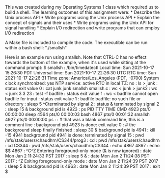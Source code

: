This was created during my Operating Systems 1 class which required us to build a shell.
  The learning outcomes of this assignment were:
    * Describe the Unix process API
    * Write programs using the Unix process API
    * Explain the concept of signals and their uses
    * Write programs using the Unix API for signal handling 
    * Explain I/O redirection and write programs that can employ I/O redirection

A Make file is included to compile the code.
The executible can be run within a bash shell: "./smallsh"

Here is an example run using smallsh. Note that CTRL-C has no effect towards the bottom of the example, when it's used while sitting at the command prompt:
    $ smallsh
    : /bin/timedatectl
                   Local time: Sun 2021-10-17 15:26:30 PDT
               Universal time: Sun 2021-10-17 22:26:30 UTC
                     RTC time: Sun 2021-10-17 22:26:31
                    Time zone: America/Los_Angeles (PDT, -0700)
    System clock synchronized: yes
                  NTP service: active
              RTC in local TZ: no
    : ls > junk
    : status
    exit value 0
    : cat junk
    junk
    smallsh
    smallsh.c
    : wc < junk > junk2
    : wc < junk
           3       3      23
    : test -f badfile
    : status
    exit value 1
    : wc < badfile
    cannot open badfile for input
    : status
    exit value 1
    : badfile
    badfile: no such file or directory
    : sleep 5
    ^Cterminated by signal 2
    : status &
    terminated by signal 2
    : sleep 15 &
    background pid is 4923
    : ps
      PID TTY          TIME CMD
     4923 pts/0    00:00:00 sleep
     4564 pts/0    00:00:03 bash
     4867 pts/0    00:01:32 smallsh
     4927 pts/0    00:00:00 ps
    :
    : # that was a blank command line, this is a comment line
    :
    background pid 4923 is done: exit value 0
    : # the background sleep finally finished
    : sleep 30 &
    background pid is 4941
    : kill -15 4941
    background pid 4941 is done: terminated by signal 15
    : pwd
    /nfs/stak/users/chaudhrn/CS344/prog3
    : cd
    : pwd
    /nfs/stak/users/chaudhrn
    : cd CS344
    : pwd
    /nfs/stak/users/chaudhrn/CS344
    : echo 4867
    4867
    : echo $$
    4867
    : ^C^Z
    Entering foreground-only mode (& is now ignored)
    : date
     Mon Jan  2 11:24:33 PST 2017
    : sleep 5 &
    : date
     Mon Jan  2 11:24:38 PST 2017
    : ^Z
    Exiting foreground-only mode
    : date
     Mon Jan  2 11:24:39 PST 2017
    : sleep 5 &
    background pid is 4963
    : date
     Mon Jan 2 11:24:39 PST 2017
    : exit
    $
